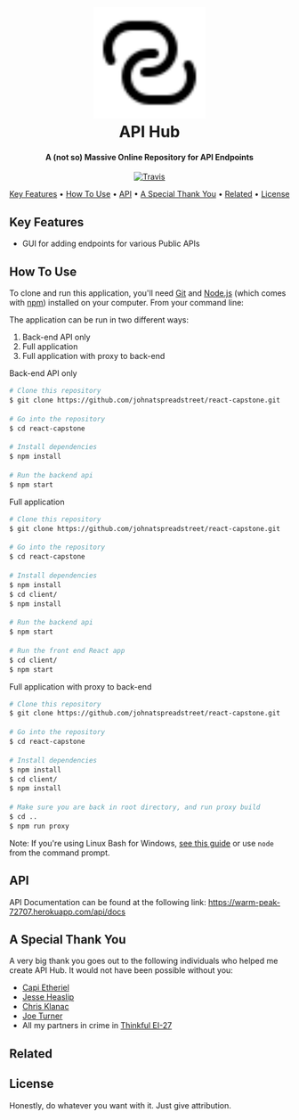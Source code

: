 <h1 align="center"> 
  <br>
  <a href="https://warm-peak-72707.herokuapp.com/">
    <img src="./client/src/style/icons/icon-link.svg" width="200" height="200">
  </a>
  <br>
  API Hub
  <br>
</h1>

<h4 align="center">
  A (not so) Massive Online Repository for API Endpoints
</h4>

<p align="center">
  <a href="https://warm-peak-72707.herokuapp.com/">
    <img src="https://travis-ci.org/johnatspreadstreet/react-capstone.svg?branch=master"
         alt="Travis">
  </a>
</p>

<p align="center">
  <a href="#key-features">Key Features</a> •
  <a href="#how-to-use">How To Use</a> •
  <a href="#api">API</a> •
  <a href="#a-special-thank-you">A Special Thank You</a> •
  <a href="#related">Related</a> •
  <a href="#license">License</a>
</p>

## Key Features

- GUI for adding endpoints for various Public APIs

## How To Use

To clone and run this application, you'll need [Git](https://git-scm.com) and [Node.js](https://nodejs.org/en/download/) (which comes with [npm](http://npmjs.com)) installed on your computer. From your command line:

The application can be run in two different ways:
1. Back-end API only
2. Full application
3. Full application with proxy to back-end

Back-end API only
```bash
# Clone this repository
$ git clone https://github.com/johnatspreadstreet/react-capstone.git

# Go into the repository
$ cd react-capstone

# Install dependencies
$ npm install

# Run the backend api
$ npm start
```

Full application
```bash
# Clone this repository
$ git clone https://github.com/johnatspreadstreet/react-capstone.git

# Go into the repository
$ cd react-capstone

# Install dependencies
$ npm install
$ cd client/
$ npm install

# Run the backend api
$ npm start

# Run the front end React app
$ cd client/
$ npm start
```

Full application with proxy to back-end
```bash
# Clone this repository
$ git clone https://github.com/johnatspreadstreet/react-capstone.git

# Go into the repository
$ cd react-capstone

# Install dependencies
$ npm install
$ cd client/
$ npm install

# Make sure you are back in root directory, and run proxy build
$ cd ..
$ npm run proxy
```

Note: If you're using Linux Bash for Windows, [see this guide](https://www.howtogeek.com/261575/how-to-run-graphical-linux-desktop-applications-from-windows-10s-bash-shell/) or use `node` from the command prompt.

## API
API Documentation can be found at the following link: https://warm-peak-72707.herokuapp.com/api/docs

## A Special Thank You
A very big thank you goes out to the following individuals who helped me create API Hub. It would not have been possible without you:

- [Capi Etheriel](https://github.com/barraponto)
- [Jesse Heaslip](https://github.com/funador)
- [Chris Klanac](https://github.com/cklanac)
- [Joe Turner](https://github.com/oampo)
- All my partners in crime in [Thinkful EI-27](https://github.com/thinkful-ei27)

## Related

## License
Honestly, do whatever you want with it. Just give attribution.